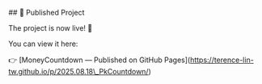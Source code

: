 \## 📢 Published Project



The project is now live! 🎉  

You can view it here:  



👉 \[MoneyCountdown — Published on GitHub Pages](https://terence-lin-tw.github.io/p/2025.08.18\_PkCountdown/)



